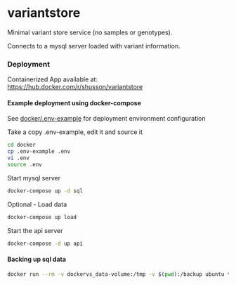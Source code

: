 # variantstore
Minimal variant store service (no samples or genotypes).

Connects to a mysql server loaded with variant information.

### Deployment

Containerized App available at:
https://hub.docker.com/r/shusson/variantstore

#### Example deployment using docker-compose

See [docker/.env-example](docker/.env-example) for deployment environment configuration

Take a copy .env-example, edit it and source it
```bash
cd docker
cp .env-example .env
vi .env
source .env
```

Start mysql server
```bash
docker-compose up -d sql
```

Optional - Load data
```bash
docker-compose up load
```

Start the api server
```bash
docker-compose -d up api
```

#### Backing up sql data

```bash
docker run --rm -v dockervs_data-volume:/tmp -v $(pwd):/backup ubuntu tar cvf /backup/backup.tar /tmp
```
